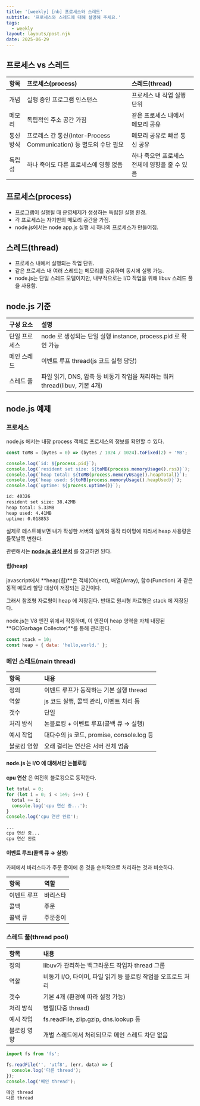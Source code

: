 ```yaml
---
title: '[weekly] [nb] 프로세스와 스레드'
subtitle: '프로세스와 스레드에 대해 설명해 주세요.'
tags:
  - weekly
layout: layouts/post.njk
date: 2025-06-29
---
```


## 프로세스 vs 스레드

| 항목     | 프로세스(process)                                                 | 스레드(thread)                                |
| :------- | :---------------------------------------------------------------- | :-------------------------------------------- |
| 개념     | 실행 중인 프로그램 인스턴스                                       | 프로세스 내 작업 실행 단위                    |
| 메모리   | 독립적인 주소 공간 가짐                                           | 같은 프로세스 내에서 메모리 공유              |
| 통신방식 | 프로레스 간 통신(Inter-Process Communication) 등 별도의 수단 필요 | 메모리 공유로 빠른 통신 공유                  |
| 독립성   | 하나 죽어도 다른 프로세스에 영향 없음                             | 하나 죽으면 프로세스 전체에 영향을 줄 수 있음 |

## 프로세스(process)

- 프로그램이 실행될 때 운영체제가 생성하는 독립된 실행 환경.
- 각 프로세스는 자기만의 메모리 공간을 가짐.
- node.js에서는 node app.js 실행 시 하나의 프로세스가 만들어짐.

## 스레드(thread)

- 프로세스 내에서 실행되는 작업 단위.
- 같은 프로세스 내 여러 스레드는 메모리를 공유하며 동시에 실행 가능.
- node.js는 단일 스레드 모델이지만, 내부적으로는 I/O 작업을 위해 libuv 스레드 풀을 사용함.

## node.js 기준

| 구성 요소     | 설명                                                                        |
| :------------ | :-------------------------------------------------------------------------- |
| 단일 프로세스 | node 로 생성되는 단일 실행 instance, process.pid 로 확인 가능               |
| 메인 스레드   | 이벤트 루프 thread(js 코드 실행 담당)                                       |
| 스레드 풀     | 파일 읽기, DNS, 압축 등 비동기 작업을 처리하는 워커 thread(libuv, 기본 4개) |

## node.js 예제

### 프로세스

node.js 에서는 내장 process 객체로 프로세스의 정보를 확인할 수 있다.

```js
const toMB = (bytes = 0) => (bytes / 1024 / 1024).toFixed(2) + 'MB';

console.log(`id: ${process.pid}`);
console.log(`resident set size: ${toMB(process.memoryUsage().rss)}`);
console.log(`heap total: ${toMB(process.memoryUsage().heapTotal)}`);
console.log(`heap used: ${toMB(process.memoryUsage().heapUsed)}`);
console.log(`uptime: ${process.uptime()}`);
```

```bash
id: 40326
resident set size: 38.42MB
heap total: 5.33MB
heap used: 4.41MB
uptime: 0.018853
```

실제로 테스트해보면 내가 작성한 서버의 설계와 동작 타이밍에 따라서 heap 사용량은 들쭉날쭉 변한다.

관련해서는 [**node.js 공식 문서**](https://nodejs.org/api/process.html#processmemoryusage) 를 참고하면 된다.

#### 힙(heap)

javascript에서 **heap(힙)**은 객체(Object), 배열(Array), 함수(Function) 과 같은 동적 메모리 할당 대상이 저장되는 공간이다.

그래서 참조형 자료형이 heap 에 저장된다. 반대로 원시형 자료형은 stack 에 저장된다.

node.js는 V8 엔진 위에서 작동하며, 이 엔진이 heap 영역을 자체 내장된 **GC(Garbage Collector)**를 통해 관리한다.

```js
const stack = 10;
const heap = { data: 'hello,world.' };
```

### 메인 스레드(main thread)

| 항목        | 내용                                      |
| :---------- | :---------------------------------------- |
| 정의        | 이벤트 루프가 동작하는 기본 실행 thread   |
| 역할        | js 코드 실행, 콜백 관리, 이벤트 처리 등   |
| 갯수        | 단일                                      |
| 처리 방식   | 논블로킹 + 이벤트 루프(콜백 큐 → 실행)    |
| 예시 작업   | 대다수의 js 코드, promise, console.log 등 |
| 블로킹 영향 | 오래 걸리는 연산은 서버 전체 멈춤         |

#### node.js 는 I\/O 에 대해서만 논블로킹

**cpu 연산** 은 여전히 블로킹으로 동작한다.

```js
let total = 0;
for (let i = 0; i < 1e9; i++) {
  total += i;
  console.log('cpu 연산 중...');
}
console.log('cpu 연산 완료');
```

```bash
...
cpu 연산 중...
cpu 연산 완료
```

#### 이벤트 루프(콜백 큐 → 실행)

카페에서 바리스타가 주문 종이에 온 것을 순차적으로 처리하는 것과 비슷하다.

| 항목        | 역할     |
| :---------- | :------- |
| 이벤트 루프 | 바리스타 |
| 콜백        | 주문     |
| 콜백 큐     | 주문종이 |

### 스레드 풀(thread pool)

| 항목        | 내용                                                         |
| :---------- | :----------------------------------------------------------- |
| 정의        | libuv가 관리하는 백그라운드 작업자 thread 그룹               |
| 역할        | 비동기 I/O, 타이머, 파일 읽기 등 블로킹 작업을 오프로드 처리 |
| 갯수        | 기본 4개 (환경에 따라 설정 가능)                             |
| 처리 방식   | 병렬(다중 thread)                                            |
| 예시 작업   | fs.readFile, zlip.gzip, dns.lookup 등                        |
| 블로킹 영향 | 개별 스레드에서 처리되므로 메인 스레드 차단 없음             |

```js
import fs from 'fs';

fs.readFile('', 'utf8', (err, data) => {
  console.log('다른 thread');
});
console.log('메인 thread');
```

```bash
메인 thread
다른 thread
```
